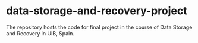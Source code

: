 # data-storage-and-recovery-project
The repository hosts the code for final project in the course of Data Storage and Recovery in UIB, Spain.
